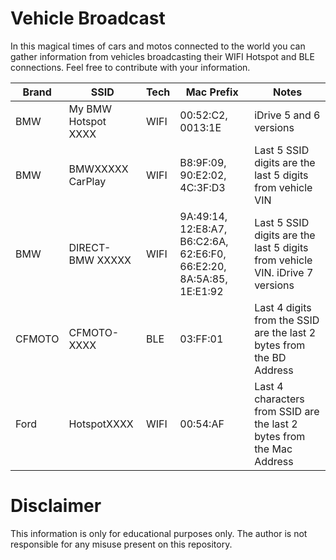# Vehicle Broadcast

In this magical times of cars and motos connected to the world you can gather information from vehicles broadcasting their WIFI Hotspot and BLE connections.
Feel free to contribute with your information.

| Brand | SSID | Tech | Mac Prefix | Notes |
| ----- | ---- | ---- | ---------- | ----- |
| BMW | My BMW Hotspot XXXX | WIFI | 00:52:C2, 0013:1E  | iDrive 5 and 6 versions |
| BMW | BMWXXXXX CarPlay | WIFI | B8:9F:09, 90:E2:02, 4C:3F:D3 | Last 5 SSID digits are the last 5 digits from vehicle VIN |
| BMW | DIRECT-BMW XXXXX | WIFI | 9A:49:14, 12:E8:A7, B6:C2:6A, 62:E6:F0, 66:E2:20, 8A:5A:85, 1E:E1:92 | Last 5 SSID digits are the last 5 digits from vehicle VIN. iDrive 7 versions | 
| CFMOTO | CFMOTO-XXXX | BLE | 03:FF:01 | Last 4 digits from the SSID are the last 2 bytes from the BD Address |
| Ford | HotspotXXXX | WIFI | 00:54:AF | Last 4 characters from SSID are the last 2 bytes from the Mac Address | 

# Disclaimer
This information is only for educational purposes only. The author is not responsible for any misuse present on this repository. 
